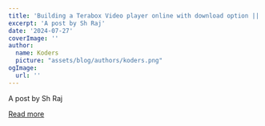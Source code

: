 ```yaml
---
title: 'Building a Terabox Video player online with download option || Scraping APIs'
excerpt: 'A post by Sh Raj'
date: '2024-07-27'
coverImage: ''
author:
  name: Koders
  picture: "assets/blog/authors/koders.png"
ogImage:
  url: ''
---
```


A post by Sh Raj

[Read more](https://dev.to/sh20raj/building-a-terabox-video-player-online-with-download-option-scraping-apis-lpn)
